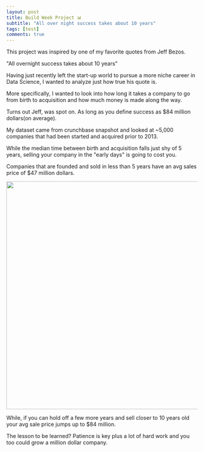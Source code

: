 ```yaml
---
layout: post
title: Build Week Project 📊
subtitle: "All over night success takes about 10 years" 
tags: [test]
comments: true
---
```


This project was inspired by one of my favorite quotes from Jeff Bezos.
 
"All overnight success takes about 10 years" 
 
Having just recently left the start-up world to pursue a more niche career in Data Science, I wanted to analyze just how true his quote is.
 
More specifically, I wanted to look into how long it takes a company to go from birth to acquisition and how much money is made along the way.

 Turns out Jeff, was spot on. As long as you define success as $84 million dollars(on average). 
 
My dataset came from crunchbase snapshot and looked at ~5,000 companies that had been started and acquired prior to 2013.
 
While the median time between birth and acquisition falls just shy of 5 years, selling your company in the "early days" is going to cost you.
 
Companies that are founded and sold in less than 5 years have an avg sales price of $47 million dollars. 

<img src="https://bryce-natale.github.io/assets/img/Sale_Price.png" width="600">
 
While, if you can hold off a few more years and sell closer to 10 years old your avg sale price jumps up to $84 million. 
 
The lesson to be learned? Patience is key plus a lot of hard work and you too could grow a million dollar company. 

